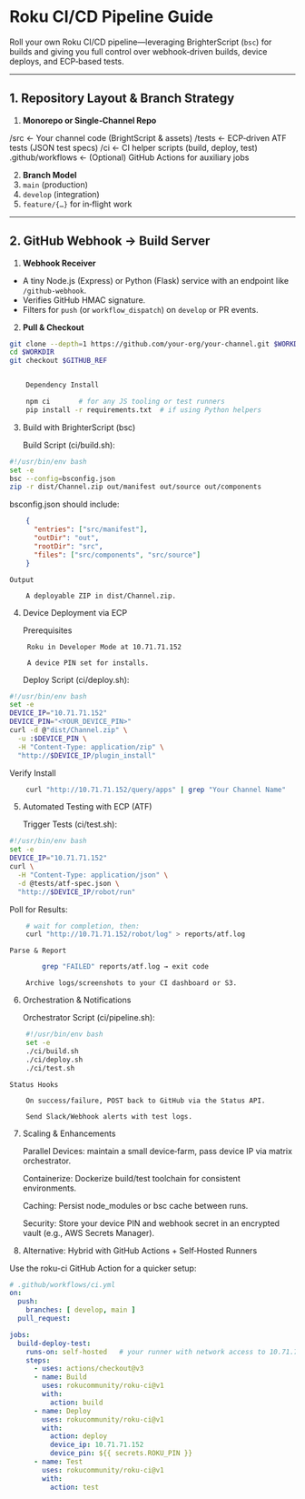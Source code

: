 # Roku CI/CD Pipeline Guide

Roll your own Roku CI/CD pipeline—leveraging BrighterScript (`bsc`) for builds and giving you full control over webhook‑driven builds, device deploys, and ECP‑based tests.

---

## 1. Repository Layout & Branch Strategy

1. **Monorepo or Single‑Channel Repo**  

/src ← Your channel code (BrightScript & assets)
/tests ← ECP‑driven ATF tests (JSON test specs)
/ci ← CI helper scripts (build, deploy, test)
.github/workflows ← (Optional) GitHub Actions for auxiliary jobs

2. **Branch Model**  
1. `main` (production)  
2. `develop` (integration)  
3. `feature/{…}` for in‑flight work  

---

## 2. GitHub Webhook → Build Server

1. **Webhook Receiver**  
- A tiny Node.js (Express) or Python (Flask) service with an endpoint like `/github-webhook`.  
- Verifies GitHub HMAC signature.  
- Filters for `push` (or `workflow_dispatch`) on `develop` or PR events.  

2. **Pull & Checkout**
  
```bash
git clone --depth=1 https://github.com/your-org/your-channel.git $WORKDIR
cd $WORKDIR
git checkout $GITHUB_REF


    Dependency Install

    npm ci       # for any JS tooling or test runners
    pip install -r requirements.txt  # if using Python helpers
```

3. Build with BrighterScript (bsc)

    Build Script (ci/build.sh):
```bash
#!/usr/bin/env bash
set -e
bsc --config=bsconfig.json
zip -r dist/Channel.zip out/manifest out/source out/components
```

bsconfig.json should include:

```json
    {
      "entries": ["src/manifest"],
      "outDir": "out",
      "rootDir": "src",
      "files": ["src/components", "src/source"]
    }
```

    Output

        A deployable ZIP in dist/Channel.zip.

4. Device Deployment via ECP

    Prerequisites

        Roku in Developer Mode at 10.71.71.152

        A device PIN set for installs.

    Deploy Script (ci/deploy.sh):

```bash
#!/usr/bin/env bash
set -e
DEVICE_IP="10.71.71.152"
DEVICE_PIN="<YOUR_DEVICE_PIN>"
curl -d @"dist/Channel.zip" \
  -u :$DEVICE_PIN \
  -H "Content-Type: application/zip" \
  "http://$DEVICE_IP/plugin_install"
```

Verify Install

```bash
    curl "http://10.71.71.152/query/apps" | grep "Your Channel Name"
```

5. Automated Testing with ECP (ATF)

    Trigger Tests (ci/test.sh):

```bash
#!/usr/bin/env bash
set -e
DEVICE_IP="10.71.71.152"
curl \
  -H "Content-Type: application/json" \
  -d @tests/atf-spec.json \
  "http://$DEVICE_IP/robot/run"
```

Poll for Results:

```bash
    # wait for completion, then:
    curl "http://10.71.71.152/robot/log" > reports/atf.log
```

    Parse & Report
```bash
        grep "FAILED" reports/atf.log → exit code
```
        Archive logs/screenshots to your CI dashboard or S3.

6. Orchestration & Notifications

    Orchestrator Script (ci/pipeline.sh):
```bash
    #!/usr/bin/env bash
    set -e
    ./ci/build.sh
    ./ci/deploy.sh
    ./ci/test.sh
```

    Status Hooks

        On success/failure, POST back to GitHub via the Status API.

        Send Slack/Webhook alerts with test logs.

7. Scaling & Enhancements

    Parallel Devices: maintain a small device‑farm, pass device IP via matrix orchestrator.

    Containerize: Dockerize build/test toolchain for consistent environments.

    Caching: Persist node_modules or bsc cache between runs.

    Security: Store your device PIN and webhook secret in an encrypted vault (e.g., AWS Secrets Manager).

8. Alternative: Hybrid with GitHub Actions + Self‑Hosted Runners

Use the roku-ci GitHub Action for a quicker setup:

```yml
# .github/workflows/ci.yml
on:
  push:
    branches: [ develop, main ]
  pull_request:

jobs:
  build-deploy-test:
    runs-on: self-hosted   # your runner with network access to 10.71.71.152
    steps:
      - uses: actions/checkout@v3
      - name: Build
        uses: rokucommunity/roku-ci@v1
        with:
          action: build
      - name: Deploy
        uses: rokucommunity/roku-ci@v1
        with:
          action: deploy
          device_ip: 10.71.71.152
          device_pin: ${{ secrets.ROKU_PIN }}
      - name: Test
        uses: rokucommunity/roku-ci@v1
        with:
          action: test
```
